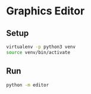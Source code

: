 # Graphics Editor

## Setup
```bash
virtualenv -p python3 venv
source venv/bin/activate
```

## Run
```bash
python -m editor
```